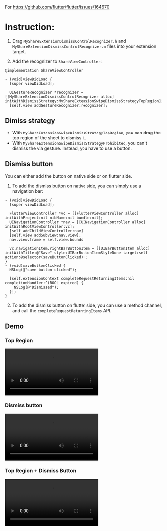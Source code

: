 For https://github.com/flutter/flutter/issues/164670

# Instruction:

1. Drag `MyShareExtensionDismissControlRecognizer.h` and `MyShareExtensionDismissControlRecognizer.m` files into your extension target. 

2. Add the recognizer to `ShareViewController`: 

```
@implementation ShareViewController

- (void)viewDidLoad {
  [super viewDidLoad];
  
  UIGestureRecognizer *recognizer = [[MyShareExtensionDismissControlRecognizer alloc] initWithDismissStrategy:MyShareExtensionSwipeDismissStrategyTopRegion];
  [self.view addGestureRecognizer:recognizer];
```

## Dimiss strategy

- With `MyShareExtensionSwipeDismissStrategyTopRegion`, you can drag the top region of the sheet to dismiss it. 
- With `MyShareExtensionSwipeDismissStrategyProhibited`, you can't dismiss the via gesture. Instead, you have to use a button. 

## Dismiss button

You can either add the button on native side or on flutter side. 

1. To add the dismiss button on native side, you can simply use a navigation bar: 

```
- (void)viewDidLoad {
  [super viewDidLoad];

  FlutterViewController *vc = [[FlutterViewController alloc] initWithProject:nil nibName:nil bundle:nil];
  UINavigationController *nav = [[UINavigationController alloc] initWithRootViewController:vc];
  [self addChildViewController:nav];
  [self.view addSubview:nav.view];
  nav.view.frame = self.view.bounds;
  
  vc.navigationItem.rightBarButtonItem = [[UIBarButtonItem alloc] initWithTitle:@"Save" style:UIBarButtonItemStyleDone target:self action:@selector(saveButtonClicked)];
}
- (void)saveButtonClicked {
  NSLog(@"save button clicked");
  
  [self.extensionContext completeRequestReturningItems:nil completionHandler:^(BOOL expired) {
    NSLog(@"Dismissed");
  }];
}
```

2. To add the dismiss button on flutter side, you can use a method channel, and call the `completeRequestReturningItems` API. 

## Demo

### Top Region

![](top_region.mov)

### Dismiss button

![](dismiss_button.mov)

### Top Region + Dismiss Button

![](both.mov)


